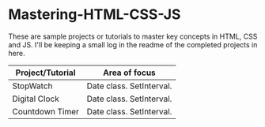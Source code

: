 # Mastering-HTML-CSS-JS
These are sample projects or tutorials to master key concepts in HTML, CSS and JS. 
I'll be keeping a small log in the readme of the completed projects in here. 

| Project/Tutorial | Area of focus            |
|------------------|--------------------------|
| StopWatch        | Date class. SetInterval. |
| Digital Clock    | Date class. SetInterval. |
| Countdown Timer  | Date class. SetInterval. |
